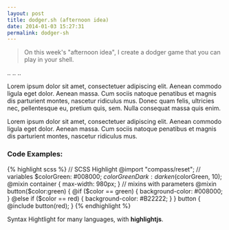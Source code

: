 ```yaml
---
layout: post
title: dodger.sh (afternoon idea)
date: 2014-01-03 15:27:31
permalink: dodger-sh
---
```


>On this week's "afternoon idea", I
> create a dodger game that you can play in your shell.
>
>
>

..
..
..

Lorem ipsum dolor sit amet, consectetuer adipiscing elit. Aenean commodo ligula eget dolor. Aenean massa. Cum sociis natoque penatibus et magnis dis parturient montes, nascetur ridiculus mus. Donec quam felis, ultricies nec, pellentesque eu, pretium quis, sem. Nulla consequat massa quis enim.

Lorem ipsum dolor sit amet, consectetuer adipiscing elit. Aenean commodo ligula eget dolor. Aenean massa. Cum sociis natoque penatibus et magnis dis parturient montes, nascetur ridiculus mus.

### Code Examples:
{% highlight scss %}
// SCSS Highlight
@import "compass/reset";
// variables
$colorGreen: #008000;
$colorGreenDark: darken($colorGreen, 10);
@mixin container {
		max-width: 980px;
}
// mixins with parameters
@mixin button($color:green) {
		@if ($color == green) {
				background-color: #008000;
		}
		@else if ($color == red) {
				background-color: #B22222;
		}
}
button {
		@include button(red);
}
{% endhighlight %}

Syntax Hightlight for many languages, with **highlightjs**.
